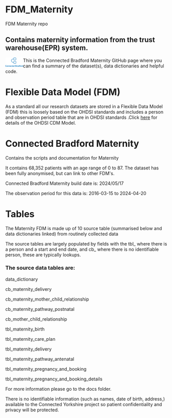 # FDM_Maternity
FDM Maternity repo

## Contains maternity information from the trust warehouse(EPR) system.


<a href="https://www.bradfordresearch.nhs.uk/our-research-teams/connected-bradford/">
  <img align="left" alt="ConnectedBradford" width="55px" src="https://github.com/ShoreRob1/Images/blob/main/CB%20logo%201.png?raw=true" />
</a>

This is the Connected Bradford Maternity GitHub page where you can find a summary of the dataset(s), data dictionaries and helpful code.

# Flexible Data Model (FDM) 

As a standard all our research datasets are stored in a Flexible Data Model (FDM) this is loosely based on the OHDSI standards and includes a person and observation period table that are in OHDSI standards .Click [here](https://www.ohdsi.org/data-standardization/) for details of the OHDSI CDM Model. 



# Connected Bradford Maternity

Contains the scripts and documentation for Maternity

It contains 68,352  patients with an age range of 0	to	87. The dataset has been fully anonymised, but can link to other FDM's.

Connected Bradford Maternity build date is: 2024/05/17 	

The observation period for this data is: 2016-03-15	to	2024-04-20


# Tables
The Maternity FDM is made up of 10 source table (summarised below and data dictionaries linked) from routinely collected data  

The source tables are largely populated by fields with the tbl_ where there is a person and a start and end date, and cb_ where there is no identifiable person, these are typically lookups.

### The source data tables are: 

data_dictionary

cb_maternity_delivery

cb_maternity_mother_child_relationship

cb_maternity_pathway_postnatal

cb_mother_child_relationship

tbl_maternity_birth

tbl_maternity_care_plan

tbl_maternity_delivery

tbl_maternity_pathway_antenatal

tbl_maternity_pregnancy_and_booking

tbl_maternity_pregnancy_and_booking_details

For more information please go to the docs folder. 

There is no identifiable information (such as names, date of birth, address,) available to the Connected Yorkshire project so patient confidentiality and privacy will be protected.


